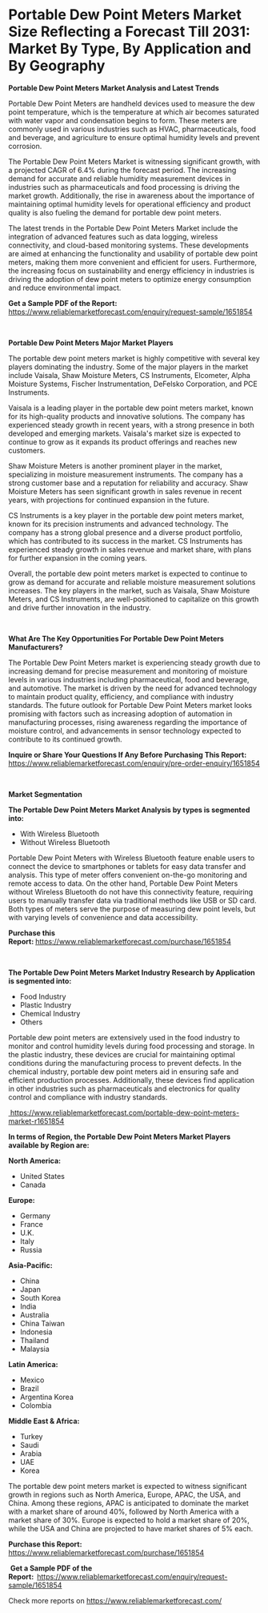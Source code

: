 <p><h1>Portable Dew Point Meters Market Size Reflecting a Forecast Till 2031: Market By Type, By Application and By Geography</h1></p><p><strong>Portable Dew Point Meters Market Analysis and Latest Trends</strong></p>
<p><p>Portable Dew Point Meters are handheld devices used to measure the dew point temperature, which is the temperature at which air becomes saturated with water vapor and condensation begins to form. These meters are commonly used in various industries such as HVAC, pharmaceuticals, food and beverage, and agriculture to ensure optimal humidity levels and prevent corrosion.</p><p>The Portable Dew Point Meters Market is witnessing significant growth, with a projected CAGR of 6.4% during the forecast period. The increasing demand for accurate and reliable humidity measurement devices in industries such as pharmaceuticals and food processing is driving the market growth. Additionally, the rise in awareness about the importance of maintaining optimal humidity levels for operational efficiency and product quality is also fueling the demand for portable dew point meters.</p><p>The latest trends in the Portable Dew Point Meters Market include the integration of advanced features such as data logging, wireless connectivity, and cloud-based monitoring systems. These developments are aimed at enhancing the functionality and usability of portable dew point meters, making them more convenient and efficient for users. Furthermore, the increasing focus on sustainability and energy efficiency in industries is driving the adoption of dew point meters to optimize energy consumption and reduce environmental impact.</p></p>
<p><strong>Get a Sample PDF of the Report:&nbsp;</strong> <a href="https://www.reliablemarketforecast.com/enquiry/request-sample/1651854">https://www.reliablemarketforecast.com/enquiry/request-sample/1651854</a></p>
<p>&nbsp;</p>
<p><strong>Portable Dew Point Meters Major Market Players</strong></p>
<p><p>The portable dew point meters market is highly competitive with several key players dominating the industry. Some of the major players in the market include Vaisala, Shaw Moisture Meters, CS Instruments, Elcometer, Alpha Moisture Systems, Fischer Instrumentation, DeFelsko Corporation, and PCE Instruments.</p><p>Vaisala is a leading player in the portable dew point meters market, known for its high-quality products and innovative solutions. The company has experienced steady growth in recent years, with a strong presence in both developed and emerging markets. Vaisala's market size is expected to continue to grow as it expands its product offerings and reaches new customers.</p><p>Shaw Moisture Meters is another prominent player in the market, specializing in moisture measurement instruments. The company has a strong customer base and a reputation for reliability and accuracy. Shaw Moisture Meters has seen significant growth in sales revenue in recent years, with projections for continued expansion in the future.</p><p>CS Instruments is a key player in the portable dew point meters market, known for its precision instruments and advanced technology. The company has a strong global presence and a diverse product portfolio, which has contributed to its success in the market. CS Instruments has experienced steady growth in sales revenue and market share, with plans for further expansion in the coming years.</p><p>Overall, the portable dew point meters market is expected to continue to grow as demand for accurate and reliable moisture measurement solutions increases. The key players in the market, such as Vaisala, Shaw Moisture Meters, and CS Instruments, are well-positioned to capitalize on this growth and drive further innovation in the industry.</p></p>
<p>&nbsp;</p>
<p><strong>What Are The Key Opportunities For Portable Dew Point Meters Manufacturers?</strong></p>
<p><p>The Portable Dew Point Meters market is experiencing steady growth due to increasing demand for precise measurement and monitoring of moisture levels in various industries including pharmaceutical, food and beverage, and automotive. The market is driven by the need for advanced technology to maintain product quality, efficiency, and compliance with industry standards. The future outlook for Portable Dew Point Meters market looks promising with factors such as increasing adoption of automation in manufacturing processes, rising awareness regarding the importance of moisture control, and advancements in sensor technology expected to contribute to its continued growth.</p></p>
<p><strong>Inquire or Share Your Questions If Any Before Purchasing This Report:</strong> <a href="https://www.reliablemarketforecast.com/enquiry/pre-order-enquiry/1651854">https://www.reliablemarketforecast.com/enquiry/pre-order-enquiry/1651854</a></p>
<p>&nbsp;</p>
<p><strong>Market Segmentation</strong></p>
<p><strong>The Portable Dew Point Meters Market Analysis by types is segmented into:</strong></p>
<p><ul><li>With Wireless Bluetooth</li><li>Without Wireless Bluetooth</li></ul></p>
<p><p>Portable Dew Point Meters with Wireless Bluetooth feature enable users to connect the device to smartphones or tablets for easy data transfer and analysis. This type of meter offers convenient on-the-go monitoring and remote access to data. On the other hand, Portable Dew Point Meters without Wireless Bluetooth do not have this connectivity feature, requiring users to manually transfer data via traditional methods like USB or SD card. Both types of meters serve the purpose of measuring dew point levels, but with varying levels of convenience and data accessibility.</p></p>
<p><strong>Purchase this Report:&nbsp;</strong><a href="https://www.reliablemarketforecast.com/purchase/1651854">https://www.reliablemarketforecast.com/purchase/1651854</a></p>
<p>&nbsp;</p>
<p><strong>The Portable Dew Point Meters Market Industry Research by Application is segmented into:</strong></p>
<p><ul><li>Food Industry</li><li>Plastic Industry</li><li>Chemical Industry</li><li>Others</li></ul></p>
<p><p>Portable dew point meters are extensively used in the food industry to monitor and control humidity levels during food processing and storage. In the plastic industry, these devices are crucial for maintaining optimal conditions during the manufacturing process to prevent defects. In the chemical industry, portable dew point meters aid in ensuring safe and efficient production processes. Additionally, these devices find application in other industries such as pharmaceuticals and electronics for quality control and compliance with industry standards.</p></p>
<p><a href="https://www.reliablemarketforecast.com/portable-dew-point-meters-market-r1651854">&nbsp;https://www.reliablemarketforecast.com/portable-dew-point-meters-market-r1651854</a></p>
<p><strong>In terms of Region, the Portable Dew Point Meters Market Players available by Region are:</strong></p>
<p>
    <p> <strong> North America: </strong>
        <ul>
            <li>United States</li>
            <li>Canada</li>
        </ul>
        </p> 
    <p> <strong> Europe: </strong>
        <ul>
            <li>Germany</li>
            <li>France</li>
            <li>U.K.</li>
            <li>Italy</li>
            <li>Russia</li>
        </ul>
        </p> 
    <p> <strong> Asia-Pacific: </strong>
        <ul>
            <li>China</li>
            <li>Japan</li>
            <li>South Korea</li>
            <li>India</li>
            <li>Australia</li>
            <li>China Taiwan</li>
            <li>Indonesia</li>
            <li>Thailand</li>
            <li>Malaysia</li>
        </ul>
        </p> 
    <p> <strong> Latin America: </strong>
        <ul>
            <li>Mexico</li>
            <li>Brazil</li>
            <li>Argentina Korea</li>
            <li>Colombia</li>
        </ul>
        </p> 
    <p> <strong> Middle East & Africa: </strong>
        <ul>
            <li>Turkey</li>
            <li>Saudi</li>
            <li>Arabia</li>
            <li>UAE</li>
            <li>Korea</li>
        </ul>
    </p>
    </p>
<p><p>The portable dew point meters market is expected to witness significant growth in regions such as North America, Europe, APAC, the USA, and China. Among these regions, APAC is anticipated to dominate the market with a market share of around 40%, followed by North America with a market share of 30%. Europe is expected to hold a market share of 20%, while the USA and China are projected to have market shares of 5% each.</p></p>
<p><strong>Purchase this Report: </strong><a href="https://www.reliablemarketforecast.com/purchase/1651854">https://www.reliablemarketforecast.com/purchase/1651854</a></p>
<p>&nbsp;<strong>Get a Sample PDF of the Report:&nbsp;&nbsp;</strong><a href="https://www.reliablemarketforecast.com/enquiry/request-sample/1651854">https://www.reliablemarketforecast.com/enquiry/request-sample/1651854</a></p>
<p><strong></strong></p>
<p>Check more reports on <a href="https://www.reliablemarketforecast.com/">https://www.reliablemarketforecast.com/</a></p>